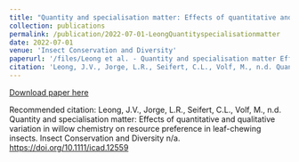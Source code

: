```yaml
---
title: "Quantity and specialisation matter: Effects of quantitative and qualitative variation in willow chemistry on resource preference in leaf-chewing insects"
collection: publications
permalink: /publication/2022-07-01-LeongQuantityspecialisationmatter
date: 2022-07-01
venue: 'Insect Conservation and Diversity'
paperurl: '/files/Leong et al. - Quantity and specialisation matter Effects of qua.pdf'
citation: 'Leong, J.V., Jorge, L.R., Seifert, C.L., Volf, M., n.d. Quantity and specialisation matter: Effects of quantitative and qualitative variation in willow chemistry on resource preference in leaf-chewing insects. Insect Conservation and Diversity n/a. https://doi.org/10.1111/icad.12559'
---
```


<a href='/files/Leong et al. - Quantity and specialisation matter Effects of qua.pdf'>Download paper here</a>

Recommended citation: Leong, J.V., Jorge, L.R., Seifert, C.L., Volf, M., n.d. Quantity and specialisation matter: Effects of quantitative and qualitative variation in willow chemistry on resource preference in leaf-chewing insects. Insect Conservation and Diversity n/a. https://doi.org/10.1111/icad.12559